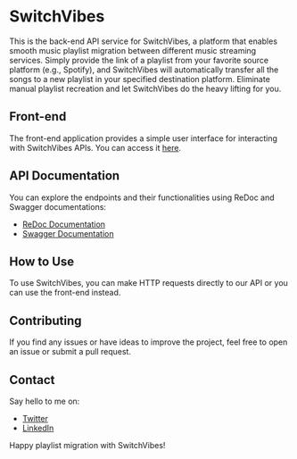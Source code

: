 # SwitchVibes
This is the back-end API service for SwitchVibes, a platform that enables smooth music playlist migration between different music streaming services.
Simply provide the link of a playlist from your favorite source platform (e.g., Spotify), and SwitchVibes will automatically transfer all the songs to
a new playlist in your specified destination platform. Eliminate manual playlist recreation and let SwitchVibes do the heavy lifting for you.

## Front-end
The front-end application provides a simple user interface for interacting with SwitchVibes APIs. You can access it [here](https://your-frontend-url).

## API Documentation
You can explore the endpoints and their functionalities using ReDoc and Swagger documentations:
- [ReDoc Documentation](https://switch-vibes-production.up.railway.app/docs/)
- [Swagger Documentation](https://switch-vibes-production.up.railway.app/swagger/)

## How to Use
To use SwitchVibes, you can make HTTP requests directly to our API or you can use the front-end instead.

## Contributing
If you find any issues or have ideas to improve the project, feel free to open an issue or submit a pull request.

## Contact
Say hello to me on:
- [Twitter](https://twitter.com/yensouchenna)
- [LinkedIn](https://linkedin.com/in/onyenso)

Happy playlist migration with SwitchVibes!
